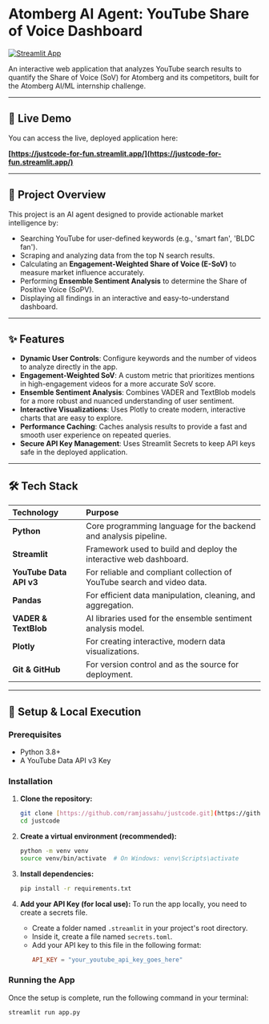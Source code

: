 # Atomberg AI Agent: YouTube Share of Voice Dashboard

[![Streamlit App](https://static.streamlit.io/badges/streamlit_badge_black_white.svg)](https://justcode-for-fun.streamlit.app/)

An interactive web application that analyzes YouTube search results to quantify the Share of Voice (SoV) for Atomberg and its competitors, built for the Atomberg AI/ML internship challenge.

---

## 🚀 Live Demo

You can access the live, deployed application here:

**[https://justcode-for-fun.streamlit.app/](https://justcode-for-fun.streamlit.app/)**

---

## 🎯 Project Overview

This project is an AI agent designed to provide actionable market intelligence by:

-   Searching YouTube for user-defined keywords (e.g., 'smart fan', 'BLDC fan').
-   Scraping and analyzing data from the top N search results.
-   Calculating an **Engagement-Weighted Share of Voice (E-SoV)** to measure market influence accurately.
-   Performing **Ensemble Sentiment Analysis** to determine the Share of Positive Voice (SoPV).
-   Displaying all findings in an interactive and easy-to-understand dashboard.

---

## ✨ Features

-   **Dynamic User Controls**: Configure keywords and the number of videos to analyze directly in the app.
-   **Engagement-Weighted SoV**: A custom metric that prioritizes mentions in high-engagement videos for a more accurate SoV score.
-   **Ensemble Sentiment Analysis**: Combines VADER and TextBlob models for a more robust and nuanced understanding of user sentiment.
-   **Interactive Visualizations**: Uses Plotly to create modern, interactive charts that are easy to explore.
-   **Performance Caching**: Caches analysis results to provide a fast and smooth user experience on repeated queries.
-   **Secure API Key Management**: Uses Streamlit Secrets to keep API keys safe in the deployed application.

---

## 🛠️ Tech Stack

| Technology              | Purpose                                                              |
| :---------------------- | :------------------------------------------------------------------- |
| **Python** | Core programming language for the backend and analysis pipeline.     |
| **Streamlit** | Framework used to build and deploy the interactive web dashboard.    |
| **YouTube Data API v3** | For reliable and compliant collection of YouTube search and video data. |
| **Pandas** | For efficient data manipulation, cleaning, and aggregation.          |
| **VADER & TextBlob** | AI libraries used for the ensemble sentiment analysis model.         |
| **Plotly** | For creating interactive, modern data visualizations.                |
| **Git & GitHub** | For version control and as the source for deployment.                |

---

## 🔧 Setup & Local Execution

### Prerequisites

-   Python 3.8+
-   A YouTube Data API v3 Key

### Installation

1.  **Clone the repository:**
    ```bash
    git clone [https://github.com/ramjassahu/justcode.git](https://github.com/ramjassahu/justcode.git)
    cd justcode
    ```

2.  **Create a virtual environment (recommended):**
    ```bash
    python -m venv venv
    source venv/bin/activate  # On Windows: venv\Scripts\activate
    ```

3.  **Install dependencies:**
    ```bash
    pip install -r requirements.txt
    ```

4.  **Add your API Key (for local use):**
    To run the app locally, you need to create a secrets file.
    -   Create a folder named `.streamlit` in your project's root directory.
    -   Inside it, create a file named `secrets.toml`.
    -   Add your API key to this file in the following format:
        ```toml
        API_KEY = "your_youtube_api_key_goes_here"
        ```

### Running the App

Once the setup is complete, run the following command in your terminal:

```bash
streamlit run app.py
